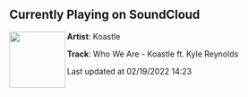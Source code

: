 ## Currently Playing on SoundCloud

[<img align="left" width="100" src="https://i1.sndcdn.com/artworks-YjPLtSlJ1y6qujkF-ZTqmhg-t500x500.jpg">](https://soundcloud.com/koastle/who-we-are-koastle-ft-kyle-reynolds)

**Artist**: Koastle 

**Track**: Who We Are - Koastle ft. Kyle Reynolds

Last updated at 02/19/2022 14:23
